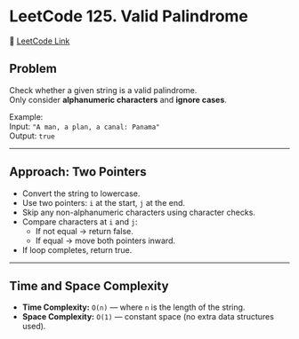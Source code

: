 # LeetCode 125. Valid Palindrome
🔗 [LeetCode Link](https://leetcode.com/problems/valid-palindrome/)

## Problem
Check whether a given string is a valid palindrome.  
Only consider **alphanumeric characters** and **ignore cases**.

Example:  
Input: `"A man, a plan, a canal: Panama"`  
Output: `true`

---

## Approach: Two Pointers

- Convert the string to lowercase.
- Use two pointers: `i` at the start, `j` at the end.
- Skip any non-alphanumeric characters using character checks.
- Compare characters at `i` and `j`:
    - If not equal → return false.
    - If equal → move both pointers inward.
- If loop completes, return true.

---

## Time and Space Complexity

- **Time Complexity:** `O(n)` — where `n` is the length of the string.
- **Space Complexity:** `O(1)` — constant space (no extra data structures used).
